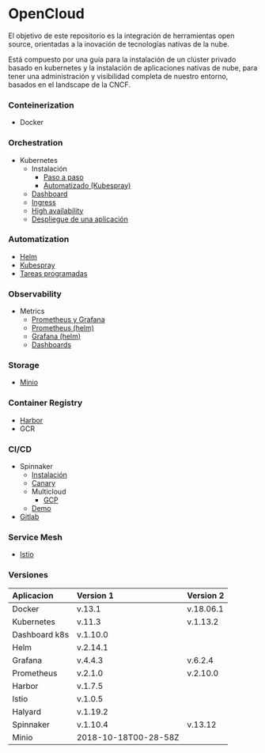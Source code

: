 # OpenCloud

El objetivo de este repositorio es la integración de herramientas open source, orientadas a la inovación de tecnologías nativas de la nube.

Está compuesto por una guía para la instalación de un clúster privado basado en kubernetes y la instalación de aplicaciones nativas de nube, para tener una administración y visibilidad completa de nuestro entorno, basados en el landscape de la CNCF. 

### Conteinerization 
- Docker
### Orchestration 
- Kubernetes 
    - Instalación   
        - [Paso a paso](https://github.com/VerMunoz/OpenCloud/blob/master/docs/k8s-local.md)
        - [Automatizado (Kubespray)](https://github.com/VerMunoz/OpenCloud/blob/master/docs/Kubespray.md)
    - [Dashboard](https://github.com/VerMunoz/OpenCloud/blob/master/docs/dashboard-k8s.md)
    - [Ingress](https://github.com/VerMunoz/OpenCloud/blob/master/docs/ingress.md)
    - [High availability](https://github.com/VerMunoz/OpenCloud/blob/master/docs/ha.md)
    - [Despliegue de una aplicación](https://github.com/VerMunoz/OpenCloud/blob/master/docs/k8s-app-demo.md)
### Automatization 
- [Helm](https://github.com/VerMunoz/OpenCloud/blob/master/docs/helm.md)
- [Kubespray](https://github.com/VerMunoz/OpenCloud/blob/master/docs/Kubespray.md)
- [Tareas programadas](https://github.com/VerMunoz/OpenCloud/blob/master/docs/tareas_programadas.md)
### Observability
- Metrics
    - [Prometheus y Grafana](https://github.com/VerMunoz/OpenCloud/blob/master/docs/prometheus.md)
    - [Prometheus (helm)](https://github.com/VerMunoz/OpenCloud/blob/master/docs/prometheus-helm.md)
    - [Grafana (helm)](https://github.com/VerMunoz/OpenCloud/blob/master/docs/grafana-helm.md)
    - [Dashboards](https://github.com/VerMunoz/OpenCloud/blob/master/docs/grafana.md)
### Storage 
- [Minio](https://github.com/VerMunoz/OpenCloud/blob/master/docs/minio.md)
### Container Registry
- [Harbor](https://github.com/VerMunoz/OpenCloud/blob/master/docs/harbor.md)
- GCR
### CI/CD
- Spinnaker
    - [Instalación](https://github.com/VerMunoz/OpenCloud/blob/master/docs/spinnaker.md)
    - [Canary](https://github.com/VerMunoz/OpenCloud/blob/master/docs/kayenta-spinnaker.md)
    - Multicloud
        - [GCP](https://github.com/VerMunoz/OpenCloud/blob/master/docs/gcp.md)
    - [Demo](https://github.com/VerMunoz/OpenCloud/blob/master/docs/demo-spinnaker.md)
- [Gitlab]()
### Service Mesh 
- [Istio](https://github.com/VerMunoz/OpenCloud/blob/master/docs/istio.md)

### Versiones

| Aplicacion    | Version 1              | Version 2   |
| :------------ | :--------------------- | :---------- |
| Docker        | v.13.1                 | v.18.06.1   | 
| Kubernetes    | v.11.3                 | v.1.13.2    |
| Dashboard k8s | v.1.10.0               |             |
| Helm          | v.2.14.1               |             |
| Grafana       | v.4.4.3                | v.6.2.4     |
| Prometheus    | v.2.1.0                | v.2.10.0    |
| Harbor        | v.1.7.5                |             |
| Istio         | v.1.0.5                |             |
| Halyard       | v.1.19.2               |             |
| Spinnaker     | v.1.10.4               |   v.13.12   |
| Minio         | 2018-10-18T00-28-58Z   |             |




